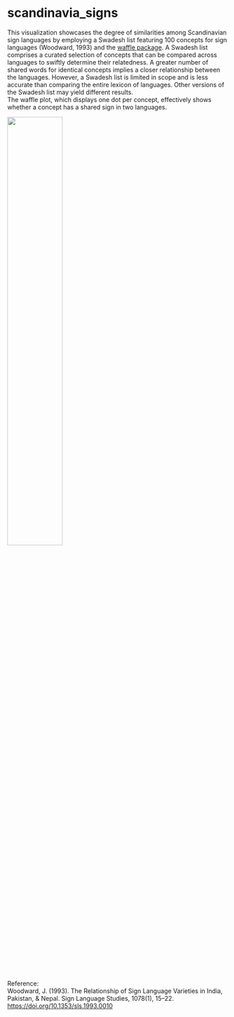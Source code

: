 # scandinavia_signs

This visualization showcases the degree of similarities among Scandinavian sign languages by employing a Swadesh list featuring 100 concepts for sign languages (Woodward, 1993) and the [waffle package](https://cran.r-project.org/web/packages/waffle/). A Swadesh list comprises a curated selection of concepts that can be compared across languages to swiftly determine their relatedness. A greater number of shared words for identical concepts implies a closer relationship between the languages. However, a Swadesh list is limited in scope and is less accurate than comparing the entire lexicon of languages. Other versions of the Swadesh list may yield different results. <br />
The waffle plot, which displays one dot per concept, effectively shows whether a concept has a shared sign in two languages.<br />

<img src="https://github.com/ds10023/scandinavia_signs/blob/main/nor.jpg" width=50% height=50%>

Reference: <br /> Woodward, J. (1993). The Relationship of Sign Language Varieties in India, Pakistan, &amp; Nepal. Sign Language Studies, 1078(1), 15–22. https://doi.org/10.1353/sls.1993.0010
